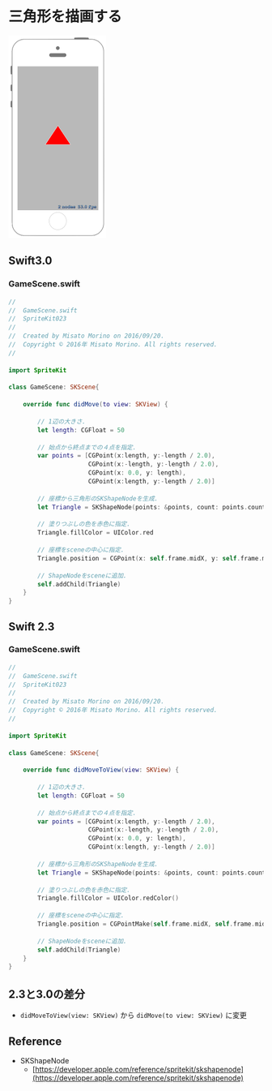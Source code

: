 # 三角形を描画する

![Preview spritekit023](img/spritekit023.png)

## Swift3.0
### GameScene.swift
```swift
//
//  GameScene.swift
//  SpriteKit023
//
//  Created by Misato Morino on 2016/09/20.
//  Copyright © 2016年 Misato Morino. All rights reserved.
//

import SpriteKit

class GameScene: SKScene{
    
    override func didMove(to view: SKView) {
        
        // 1辺の大きさ.
        let length: CGFloat = 50
        
        // 始点から終点までの４点を指定.
        var points = [CGPoint(x:length, y:-length / 2.0),
                      CGPoint(x:-length, y:-length / 2.0),
                      CGPoint(x: 0.0, y: length),
                      CGPoint(x:length, y:-length / 2.0)]
        
        // 座標から三角形のSKShapeNodeを生成.
        let Triangle = SKShapeNode(points: &points, count: points.count)
        
        // 塗りつぶしの色を赤色に指定.
        Triangle.fillColor = UIColor.red
        
        // 座標をsceneの中心に指定.
        Triangle.position = CGPoint(x: self.frame.midX, y: self.frame.midY)
        
        // ShapeNodeをsceneに追加.
        self.addChild(Triangle)
    }
} 
```

## Swift 2.3
### GameScene.swift
```swift 
//
//  GameScene.swift
//  SpriteKit023
//
//  Created by Misato Morino on 2016/09/20.
//  Copyright © 2016年 Misato Morino. All rights reserved.
//

import SpriteKit

class GameScene: SKScene{
    
    override func didMoveToView(view: SKView) {
        
        // 1辺の大きさ.
        let length: CGFloat = 50
        
        // 始点から終点までの４点を指定.
        var points = [CGPoint(x:length, y:-length / 2.0),
                      CGPoint(x:-length, y:-length / 2.0),
                      CGPoint(x: 0.0, y: length),
                      CGPoint(x:length, y:-length / 2.0)]
        
        // 座標から三角形のSKShapeNodeを生成.
        let Triangle = SKShapeNode(points: &points, count: points.count)
        
        // 塗りつぶしの色を赤色に指定.
        Triangle.fillColor = UIColor.redColor()
        
        // 座標をsceneの中心に指定.
        Triangle.position = CGPointMake(self.frame.midX, self.frame.midY)
        
        // ShapeNodeをsceneに追加.
        self.addChild(Triangle)
    }
} 
```

## 2.3と3.0の差分
* ```didMoveToView(view: SKView)``` から ```didMove(to view: SKView)``` に変更

## Reference
* SKShapeNode
    * [https://developer.apple.com/reference/spritekit/skshapenode](https://developer.apple.com/reference/spritekit/skshapenode)
